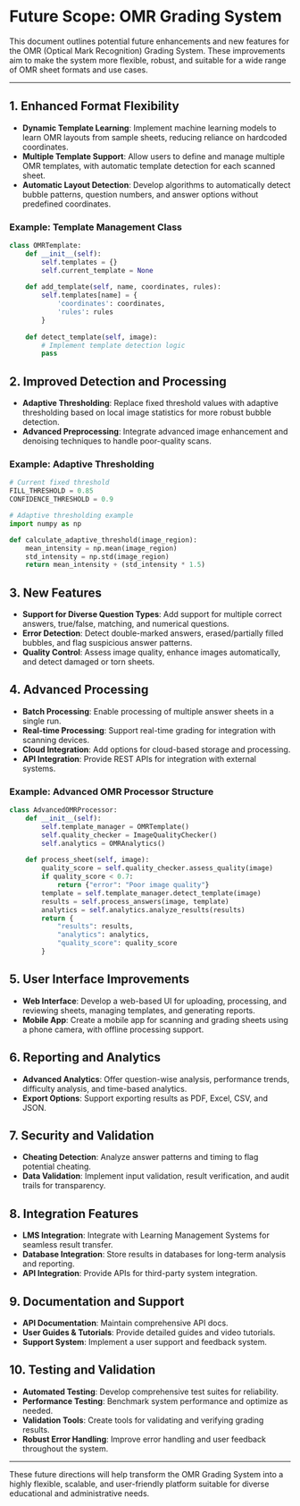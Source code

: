 # Future Scope: OMR Grading System

This document outlines potential future enhancements and new features for the OMR (Optical Mark Recognition) Grading System. These improvements aim to make the system more flexible, robust, and suitable for a wide range of OMR sheet formats and use cases.

---

## 1. Enhanced Format Flexibility
- **Dynamic Template Learning**: Implement machine learning models to learn OMR layouts from sample sheets, reducing reliance on hardcoded coordinates.
- **Multiple Template Support**: Allow users to define and manage multiple OMR templates, with automatic template detection for each scanned sheet.
- **Automatic Layout Detection**: Develop algorithms to automatically detect bubble patterns, question numbers, and answer options without predefined coordinates.

### Example: Template Management Class
```python
class OMRTemplate:
    def __init__(self):
        self.templates = {}
        self.current_template = None
    
    def add_template(self, name, coordinates, rules):
        self.templates[name] = {
            'coordinates': coordinates,
            'rules': rules
        }
    
    def detect_template(self, image):
        # Implement template detection logic
        pass
```

## 2. Improved Detection and Processing
- **Adaptive Thresholding**: Replace fixed threshold values with adaptive thresholding based on local image statistics for more robust bubble detection.
- **Advanced Preprocessing**: Integrate advanced image enhancement and denoising techniques to handle poor-quality scans.

### Example: Adaptive Thresholding
```python
# Current fixed threshold
FILL_THRESHOLD = 0.85
CONFIDENCE_THRESHOLD = 0.9

# Adaptive thresholding example
import numpy as np

def calculate_adaptive_threshold(image_region):
    mean_intensity = np.mean(image_region)
    std_intensity = np.std(image_region)
    return mean_intensity + (std_intensity * 1.5)
```

## 3. New Features
- **Support for Diverse Question Types**: Add support for multiple correct answers, true/false, matching, and numerical questions.
- **Error Detection**: Detect double-marked answers, erased/partially filled bubbles, and flag suspicious answer patterns.
- **Quality Control**: Assess image quality, enhance images automatically, and detect damaged or torn sheets.

## 4. Advanced Processing
- **Batch Processing**: Enable processing of multiple answer sheets in a single run.
- **Real-time Processing**: Support real-time grading for integration with scanning devices.
- **Cloud Integration**: Add options for cloud-based storage and processing.
- **API Integration**: Provide REST APIs for integration with external systems.

### Example: Advanced OMR Processor Structure
```python
class AdvancedOMRProcessor:
    def __init__(self):
        self.template_manager = OMRTemplate()
        self.quality_checker = ImageQualityChecker()
        self.analytics = OMRAnalytics()
    
    def process_sheet(self, image):
        quality_score = self.quality_checker.assess_quality(image)
        if quality_score < 0.7:
            return {"error": "Poor image quality"}
        template = self.template_manager.detect_template(image)
        results = self.process_answers(image, template)
        analytics = self.analytics.analyze_results(results)
        return {
            "results": results,
            "analytics": analytics,
            "quality_score": quality_score
        }
```

## 5. User Interface Improvements
- **Web Interface**: Develop a web-based UI for uploading, processing, and reviewing sheets, managing templates, and generating reports.
- **Mobile App**: Create a mobile app for scanning and grading sheets using a phone camera, with offline processing support.

## 6. Reporting and Analytics
- **Advanced Analytics**: Offer question-wise analysis, performance trends, difficulty analysis, and time-based analytics.
- **Export Options**: Support exporting results as PDF, Excel, CSV, and JSON.

## 7. Security and Validation
- **Cheating Detection**: Analyze answer patterns and timing to flag potential cheating.
- **Data Validation**: Implement input validation, result verification, and audit trails for transparency.

## 8. Integration Features
- **LMS Integration**: Integrate with Learning Management Systems for seamless result transfer.
- **Database Integration**: Store results in databases for long-term analysis and reporting.
- **API Integration**: Provide APIs for third-party system integration.

## 9. Documentation and Support
- **API Documentation**: Maintain comprehensive API docs.
- **User Guides & Tutorials**: Provide detailed guides and video tutorials.
- **Support System**: Implement a user support and feedback system.

## 10. Testing and Validation
- **Automated Testing**: Develop comprehensive test suites for reliability.
- **Performance Testing**: Benchmark system performance and optimize as needed.
- **Validation Tools**: Create tools for validating and verifying grading results.
- **Robust Error Handling**: Improve error handling and user feedback throughout the system.

---

These future directions will help transform the OMR Grading System into a highly flexible, scalable, and user-friendly platform suitable for diverse educational and administrative needs. 
